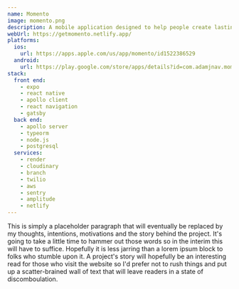 ```yaml
---
name: Momento
image: momento.png
description: A mobile application designed to help people create lasting video memories to be shared with loved ones.
webUrl: https://getmomento.netlify.app/
platforms:
  ios:
    url: https://apps.apple.com/us/app/momento/id1522386529
  android:
    url: https://play.google.com/store/apps/details?id=com.adamjnav.momento
stack:
  front end:
    - expo
    - react native
    - apollo client
    - react navigation
    - gatsby
  back end:
    - apollo server
    - typeorm
    - node.js
    - postgresql
  services:
    - render
    - cloudinary
    - branch
    - twilio
    - aws
    - sentry
    - amplitude
    - netlify
---
```


This is simply a placeholder paragraph that will eventually be replaced by my thoughts, intentions, motivations and the story behind the project. It's going to take a little time to hammer out those words so in the interim this will have to suffice. Hopefully it is less jarring than a lorem ipsum block to folks who stumble upon it. A project's story will hopefully be an interesting read for those who visit the website so I'd prefer not to rush things and put up a scatter-brained wall of text that will leave readers in a state of discomboulation.

